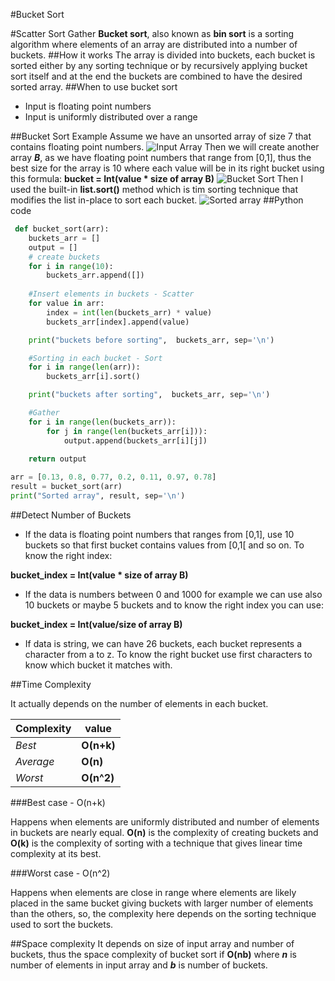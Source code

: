 #Bucket Sort

#Scatter  Sort  Gather 
**Bucket sort**, also known as **bin sort** is a sorting algorithm where elements of an array are distributed into a number of buckets. 
##How it works 
The array is divided into buckets, each bucket is sorted either by any sorting technique or by recursively applying bucket sort itself and at the end the buckets are combined to have the desired sorted array.
##When to use bucket sort
* Input is floating point numbers
* Input is uniformly distributed over a range 

##Bucket Sort Example
Assume we have an unsorted array of size 7 that contains floating point numbers.
![Input Array](https://dev-to-uploads.s3.amazonaws.com/uploads/articles/4fsjt8m0hsrw3trtqjyh.png)
Then we will create another array ***B***, as we have floating point numbers that range from [0,1], thus the best size for the array is 10 where each value will be in its right bucket using this formula: 
**bucket = Int(value * size of array B)**
![Bucket Sort](https://dev-to-uploads.s3.amazonaws.com/uploads/articles/g6selfwhgm33r486364c.png)
Then I used the built-in **list.sort()** method which is tim sorting technique that modifies the list in-place to sort each bucket. 
![Sorted array](https://dev-to-uploads.s3.amazonaws.com/uploads/articles/y82mx831gb3yrj6ebqsz.png)
##Python code
```python
 def bucket_sort(arr): 
    buckets_arr = []
    output = []
    # create buckets 
    for i in range(10): 
        buckets_arr.append([])
    
    #Insert elements in buckets - Scatter
    for value in arr: 
        index = int(len(buckets_arr) * value)
        buckets_arr[index].append(value)

    print("buckets before sorting",  buckets_arr, sep='\n')

    #Sorting in each bucket - Sort
    for i in range(len(arr)):
        buckets_arr[i].sort()

    print("buckets after sorting",  buckets_arr, sep='\n')

    #Gather 
    for i in range(len(buckets_arr)):
        for j in range(len(buckets_arr[i])):
            output.append(buckets_arr[i][j])
    
    return output 

arr = [0.13, 0.8, 0.77, 0.2, 0.11, 0.97, 0.78]
result = bucket_sort(arr)
print("Sorted array", result, sep='\n')
```
##Detect Number of Buckets 
* If the data is floating point numbers that ranges from [0,1], use 10 buckets so that first bucket contains values from [0,1[ and so on. To know the right index: 

**bucket_index = Int(value * size of array B)**
* If the data is numbers between 0 and 1000 for example we can use also 10 buckets or maybe 5 buckets and to know the right index you can use: 

**bucket_index = Int(value/size of array B)**
* If data is string, we can have 26 buckets, each bucket represents a character from a to z. To know the right bucket use first characters to know which bucket it matches with. 

##Time Complexity  

It actually depends on the number of elements in each bucket. 

Complexity | value
--- | ---
*Best* | **O(n+k)**
*Average* | **O(n)**
*Worst* | **O(n^2)**

###Best case - O(n+k) 

Happens when elements are uniformly distributed and number of elements in buckets are nearly equal. 
**O(n)** is the complexity of creating buckets and **O(k)** is the complexity of sorting with a technique that gives linear time complexity at its best. 
 
###Worst case - O(n^2) 

Happens when elements are close in range where elements are likely placed in the same bucket giving buckets with larger number of elements than the others, so, the complexity here depends on the sorting technique used to sort the buckets.

##Space complexity
It depends on size of input array and number of buckets, thus the space complexity of bucket sort if **O(nb)** where ***n*** is number of elements in input array and ***b*** is number of buckets. 

